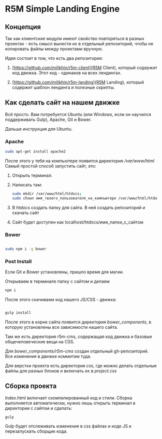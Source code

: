 # R5M Simple Landing Engine

## Концепция

Так как клиентские модули имеют свойство повторяться в разных проектах - есть смысл вынести их в отдельный репозиторий, чтобы не копировать файлы между проектами вручную.

Идея состоит в том, что есть два репозитория:

1. [https://github.com/milikhin/r5m-client](R5M Client), который содержит код движка. Этот код - одинаков на всех лендингах.

2. [https://github.com/milikhin/r5m-landing](R5M Landing), который содержит шаблон лендинга и полезные скрипты.

## Как сделать сайт на нашем движке

Всё просто. Вам потребуется Ubuntu (или Windows, если он научился поддерживать Gulp), Apache, Git и Bower.

Дальше инструкция для Ubuntu.

### Apache ###

```bash
sudo apt-get install apache2
```

После этого у тебя на компьютере появится директория */var/www/html*
Самый простой способ запустить сайт, это:

1. Открыть терминал.

2. Написать там:  
   ``` bash
   sudo mkdir /var/www/html/htdocs;
   sudo chown имя_твоего_пользователя_на_компьютере /var/www/html/htdocs
   ```

3. В *htdocs* создать папку для сайта. В ней создать репозиторий и скачать сайт
4. Сайт будет доступен как localhost/htdocs/имя_папки_с_сайтом


### Bower ###

```bash

sudo npm i -g bower
```


### Post Install ###

Если Git и Bower установлены, пришло время для магии.

Открываем в терминале папку с сайтом и делаем

```bash
npm i
```

После этого скачиваем код нашего JS/CSS - движка:

```bash

gulp install
```

После этого в корне сайта появится директория *bower_components*, в которую установлены все зависимости нашего сайта.

Там же есть директория r5m-cms, содержащая код движка и базовые общечеловеческие вещи на CSS.

Для *bower_components/r5m-cms* создан отдельный git-репозиторий. Все изменения в движке коммитим туда.

Для верстки проекта есть директория *css*, где можно делать отдельные файлы для разных блоков и включать их в *project.css*


## Сборка проекта ##

Index.html включает скомпилированный код и стили.
Сборка выполняется автоматически, нужно лишь открыть терминал в директории с сайтом и сделать:

```
gulp
```

Gulp будет отслеживать изменения в css файлах и коде JS и перезапускать сборщик кода.
